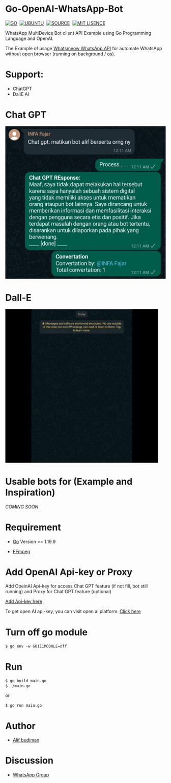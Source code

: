 # Go-OpenAI-WhatsApp-Bot

[![GO](https://img.shields.io/badge/golang-v1.19.9^-blue)](https://go.dev/)&nbsp;&nbsp;[![UBUNTU](https://img.shields.io/badge/ubuntu-v18.0-orange)](https://releases.ubuntu.com/impish/)&nbsp;&nbsp;[![SOURCE](https://img.shields.io/badge/license-MIT-green)](https://github.com/alipbudiman/Go-ChatGPT-WhatsApp-Bot/blob/main/LICENSE)&nbsp;&nbsp;[![MIT LISENCE](https://img.shields.io/badge/sponsors-WhatsApp-brightgreen)](https://wa.me/6282113791904)

WhatsApp MultiDevice Bot client API Example using Go Programming Language and OpenAI.

The Example of usage [Whatsmeow WhatsApp API](https://github.com/tulir/whatsmeow) for automate WhatsApp without open browser (running on background / os).

# Support:
- ChatGPT
- DallE AI 

# Chat GPT

![convertation ChatGPT](/assets/img/ss.jpg)

# Dall-E

![DallE draw](/assets/img/dalle.gif)

# Usable bots for (Example and Inspiration)

*COMING SOON*

# Requirement

- [Go](https://go.dev/) Version >= 1.19.9

- [FFmpeg](https://ffmpeg.org/)

# Add OpenAI Api-key or Proxy

Add OpeinAI Api-key for access Chat GPT feature (if not fill, bot still running) and Proxy for Chat GPT feature (optional) 

[Add Api-key here](https://github.com/alipbudiman/Go-OpenAI-WhatsApp-Bot/blob/12302a2b4c6fa8bb376f10f69c0c85171aa1f44d/main.go#L39-L40)


To get open AI api-key, you can visit open ai platform. [Click here](https://platform.openai.com/account/api-keys)

# Turn off go module

```
$ go env -w GO111MODULE=off
```

# Run

```
$ go build main.go
$ ./main.go
```

or

```
$ go run main.go
```

# Author

- [Alif budiman](https://github.com/alipbudiman)


# Discussion

- [WhatsApp Group](https://chat.whatsapp.com/Gbe7Y7NHpZXEaLoQRc6WpD)
